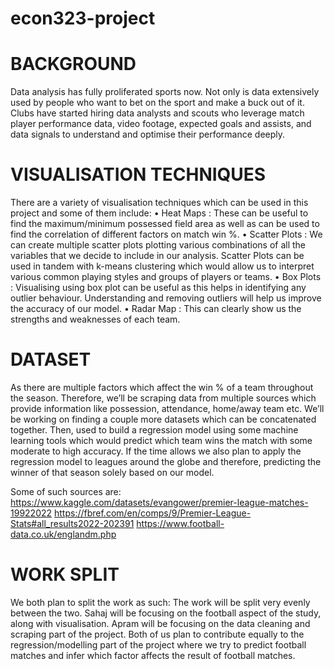 # econ323-project

# BACKGROUND 
Data analysis has fully proliferated sports now. Not only is data extensively used by people who want to bet on the sport and make a buck out of it. Clubs have started hiring data analysts and scouts who leverage match player performance data, video footage, expected goals and assists, and data signals to understand and optimise their performance deeply. 

# VISUALISATION TECHNIQUES
There are a variety of visualisation techniques which can be used in this project and some of them include:
	•	Heat Maps : These can be useful to find the maximum/minimum possessed field area as well as can be used to find the correlation of different factors on match win %.
	•	Scatter Plots : We can create multiple scatter plots plotting various combinations of all the variables that we decide to include in our analysis. Scatter Plots can be used in tandem with k-means clustering which would allow us to interpret various common playing styles and groups of players or teams. 
	•	Box Plots : Visualising using box plot can be useful as this helps in identifying any outlier behaviour. Understanding and removing outliers will help us improve the accuracy of our model.
	•	Radar Map : This can clearly show us the strengths and weaknesses of each team.

# DATASET
As there are multiple factors which affect the win % of a team throughout the season. Therefore, we’ll be scraping data from multiple sources which provide information like possession, attendance, home/away team etc. We’ll be working on finding a couple more datasets which can be concatenated together. Then, used to build a regression model using some machine learning tools which would predict which team wins the match with some moderate to high accuracy. 
If the time allows we also plan to apply the regression model to leagues around the globe and therefore, predicting the winner of that season solely based on our model.

Some of such sources are: 
	https://www.kaggle.com/datasets/evangower/premier-league-matches-19922022 
	https://fbref.com/en/comps/9/Premier-League-Stats#all_results2022-202391 
	https://www.football-data.co.uk/englandm.php 

# WORK SPLIT
We both plan to split the work as such: The work will be split very evenly between the two. Sahaj will be focusing on the football aspect of the study, along with visualisation. Apram will be focusing on the data cleaning and scraping part of the project. Both of us plan to contribute equally to the regression/modelling part of the project where we try to predict football matches and infer which factor affects the result of football matches. 
 
	
